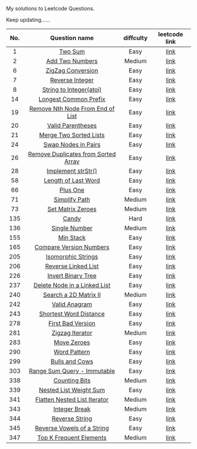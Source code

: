 My solutions to Leetcode Questions.

Keep updating…...

| No.  |              Question name               | diffculty |              leetcode link               |
| :--: | :--------------------------------------: | :-------: | :--------------------------------------: |
|  1   | [Two Sum](./src/main/java/com/sevenheaven/leetcode/Q1_TwoSum.java) |   Easy    | [link](https://leetcode.com/problems/two-sum) |
|  2   | [Add Two Numbers](./src/main/java/com/sevenheaven/leetcode/Q2_AddTwoNumbers.java) |  Medium   | [link](https://leetcode.com/problems/add-two-numbers) |
|  6   | [ZigZag Conversion](./src/main/java/com/sevenheaven/leetcode/Q6_ZigZagConvertion.java) |   Easy    | [link](https://leetcode.com/problems/zigzag-conversion) |
|  7   | [Reverse Integer](./src/main/java/com/sevenheaven/leetcode/Q7_ReverseInteger.java) |   Easy    | [link](https://leetcode.com/problems/reverse-integer) |
|  8   | [String to Integer(atoi)](./src/main/java/com/sevenheaven/leetcode/Q8_StringToInteger.java) |   Easy    | [link](https://leetcode.com/problems/string-to-integer-atoi) |
|  14  | [Longest Common Prefix](./src/main/java/com/sevenheaven/leetcode/Q14_LongestCommonPrefix.java) |   Easy    | [link](https://leetcode.com/problems/longest-common-prefix) |
|  19  | [Remove Nth Node From End of List](./src/main/java/com/sevenheaven/leetcode/Q19_RemoveNthNodeFromEndOfList.java) |   Easy    | [link](https://leetcode.com/problems/remove-nth-node-from-end-of-list) |
|  20  | [Valid Parentheses](./src/main/java/com/sevenheaven/leetcode/Q20_ValidParentheses.java) |   Easy    | [link](https://leetcode.com/problems/valid-parentheses) |
|  21  | [Merge Two Sorted Lists](./src/main/java/com/sevenheaven/leetcode/Q21_MergeTwoSortedLists.java) |   Easy    | [link](https://leetcode.com/problems/merge-two-sorted-lists) |
|  24  | [Swap Nodes in Pairs](./src/main/java/com/sevenheaven/leetcode/Q24_SwapNodesInPairs.java) |   Easy    | [link](https://leetcode.com/problems/swap-nodes-in-pairs) |
|  26  | [Remove Duplicates from Sorted Array](./src/main/java/com/sevenheaven/leetcode/Q26_RemoveDuplicateFromSortedArray.java) |   Easy    | [link](https://leetcode.com/problems/remove-duplicates-from-sorted-array) |
|  28  | [Implement strStr()](./src/main/java/com/sevenheaven/leetcode/Q28_ImplementStrStr.java) |   Easy    | [link](https://leetcode.com/problems/inplement-strstr) |
|  58  | [Length of Last Word](./src/main/java/com/sevenheaven/leetcode/Q58_LengthOfLastWord.java) |   Easy    | [link](https://leetcode.com/problems/length-of-last-word) |
|  66  | [Plus One](./src/main/java/com/sevenheaven/leetcode/Q66_PlusOne.java) |   Easy    | [link](https://leetcode.com/problems/plus-one) |
|  71  | [Simplify Path](./src/main/java/com/sevenheaven/leetcode/Q71_SimplifyPath.java) |  Medium   | [link](https://leetcode.com/problems/simplify-path) |
|  73  | [Set Matrix Zeroes](./src/main/java/com/sevenheaven/leetcode/Q73_SetMatrixZeroes.java) |  Medium   | [link](https://leetcode.com/problems/set-matrix-zeroes) |
| 135  | [Candy](./src/main/java/com/sevenheaven/leetcode/Q135_Candy.java) |   Hard    | [link](https://leetcode.com/problems/candy) |
| 136  | [Single Number](./src/main/java/com/sevenheaven/leetcode/Q136_SingleNumber.java) |  Medium   | [link](https://leetcode.com/problems/single-number) |
| 155  | [Min Stack](./src/main/java/com/sevenheaven/leetcode/Q155_MinStack.java) |   Easy    | [link](https://leetcode.com/problems/min-stack) |
| 165  | [Compare Version Numbers](./src/main/java/com/sevenheaven/leetcode/Q165_CompareVersionNumbers.java) |   Easy    | [link](https://leetcode.com/problems/compare-version-numbers) |
| 205  | [Isomorphic Strings](./src/main/java/com/sevenheaven/leetcode/Q205_IsomorphicStrings.java) |   Easy    | [link](https://leetcode.com/problems/isomorphic-strings) |
| 206  | [Reverse Linked List](./src/main/java/com/sevenheaven/leetcode/Q206_ReverseLinkedList.java) |   Easy    | [link](https://leetcode.com/problems/reverse-linked-list) |
| 226  | [Invert Binary Tree](./src/main/java/com/sevenheaven/leetcode/Q226_InvertBinaryTree.java) |   Easy    | [link](https://leetcode.com/problems/invert-binary-tree) |
| 237  | [Delete Node in a Linked List](./src/java/com/sevenheaven/leetcode/Q237_DeleteNodeInALinkedList.java) |   Easy    | [link](https://leetcode.com/problems/delete-node-in-a-linked-list) |
| 240  | [Search a 2D Matrix II](./src/main/java/com/sevenheaven/leetcode/Q240_SearchA2DMatrixII.java) |  Medium   | [link](https://leetcode.com/problems/search-a-2d-matrix-ii) |
| 242  | [Valid Anagram](./src/main/java/com/sevenheaven/leetcode/Q242_ValidAnagram.java) |   Easy    | [link](https://leetcode.com/problems/valid-anagram) |
| 243  | [Shortest Word Distance](./src/main/java/com/sevenheaven/leetcode/Q243_ShortestWordDistance.java) |   Easy    | [link](https://leetcode.com/problems/shortest-word-distance) |
| 278  | [First Bad Version](./src/main/java/com/sevenheaven/Q278_FirstBadVersion.java) |   Easy    | [link](https://leetcode.com/problems/first-bad-version) |
| 281  | [Zigzag Iterator](./src/main/java/com/sevenheaven/leetcode/Q281_ZigzagIterator.java) |  Medium   | [link](https://leetcode.com/problems/zigzag-iterator) |
| 283  | [Move Zeroes](./src/main/java/com/sevenheaven/leetcode/Q283_MoveZeroes.java) |   Easy    | [link](https://leetcode.com/problems/move-zeroes) |
| 290  | [Word Pattern](./src/main/java/com/sevenheaven/leetcode/Q290_WordPattern.java) |   Easy    | [link](https://leetcode.com/problems/word-pattern) |
| 299  | [Bulls and Cows](./src/main/java/com/sevenheaven/leetcode/Q299_BullsAndCows.java) |   Easy    | [link](https://leetcode.com/problems/bulls-and-cows) |
| 303  | [Range Sum Query - Immutable](./src/main/java/com/sevenheaven/leetcode/Q303_RangeSumQueryImmutable.java) |   Easy    | [link](https://leetcode.com/problems/range-sum-query-immutable) |
| 338  | [Counting Bits](./src/main/java/com/sevenheaven/leetcode/Q338_CountingBits.java) |  Medium   | [link](https://leetcode.com/problems/counting-bits) |
| 339  | [Nested List Weight Sum](./src/main/java/com/sevenheaven/leetcode/NestedListWeightSum.java) |   Easy    | [link](https://leetcode.com/problems/nested-list-weight-sum) |
| 341  | [Flatten Nested List Iterator](./src/main/java/com/sevenheaven/leeetcode/Q341_FlatternNestedListIterator.java) |  Medium   | [link](https://leetcode.com/problems/flatten-nested-list-iterator) |
| 343  | [Integer Break](./src/main/java/com/sevenheaven/leetcode/Q343_IntegerBreak.java) |  Medium   | [link](https://leetcode.com/problems/integer-break) |
| 344  | [Reverse String](./src/main/java/com/sevenheaven/leetcode/Q344_ReverseString.java) |   Easy    | [link](https://leetcode.com/problems/reverse-string) |
| 345  | [Reverse Vowels of a String](./src/main/java/com/sevenheaven/leetcode/Q345_ReverseVowelsOfString.java) |   Easy    | [link](https://leetcode.com/problems/reverse-vowels-of-a-string) |
| 347  | [Top K Frequent Elements](./src/main/java/com/sevenheaven/leetcode/Q347_TopKFrequentElements.java) |  Medium   | [link](https://leetcode.com/problems/top-k-frequent-elements) |

